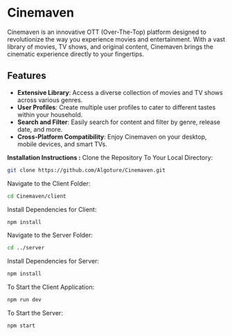 # Cinemaven

Cinemaven is an innovative OTT (Over-The-Top) platform designed to revolutionize the way you experience movies and entertainment. With a vast library of movies, TV shows, and original content, Cinemaven brings the cinematic experience directly to your fingertips.
## Features

- **Extensive Library**: Access a diverse collection of movies and TV shows across various genres.
- **User Profiles**: Create multiple user profiles to cater to different tastes within your household.
- **Search and Filter**: Easily search for content and filter by genre, release date, and more.
- **Cross-Platform Compatibility**: Enjoy Cinemaven on your desktop, mobile devices, and smart TVs.


**Installation Instructions :**
Clone the Repository To Your Local Directory:
```bash
git clone https://github.com/Algoture/Cinemaven.git
```
Navigate to the Client Folder:
```bash
cd Cinemaven/client
```
Install Dependencies for Client:
```bash
npm install
```
Navigate to the Server Folder:
```bash
cd ../server
```
Install Dependencies for Server:
```bash
npm install
```
To Start the Client Application:
```bash
npm run dev
```
To Start the Server:
```bash
npm start
```
